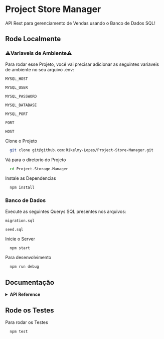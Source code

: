 
# Project Store Manager

API Rest para gerenciamento de Vendas usando o Banco de Dados SQL!


## Rode Localmente


### ⚠️Variaveis de Ambiente⚠️

Para rodar esse Projeto, você vai precisar adicionar as seguintes variaveis de ambiente no seu arquivo .env:

`MYSQL_HOST`

`MYSQL_USER`

`MYSQL_PASSWORD`

`MYSQL_DATABASE`

`MYSQL_PORT`

`PORT`

`HOST`

Clone o Projeto

```bash
  git clone git@github.com:Rikelmy-Lopes/Project-Store-Manager.git
```

Vá para o diretorio do Projeto

```bash
  cd Project-Storage-Manager
```

Instale as Dependencias

```bash
  npm install
```

### Banco de Dados

Execute as seguintes Querys SQL presentes nos arquivos:

```
migration.sql

seed.sql
```

Inicie o Server

```bash
  npm start
```

Para desenvolvimento
```bash
  npm run debug
```

## Documentação

<details>
  <summary><strong> API Reference </strong></summary>
  
  
## API Reference



#### Busca todos os Produtos

```http
  GET /products
```

#### Busca produto por Id

```http
  GET /products/${id}
```

| Parameter | Type     | Description                       |
| :-------- | :------- | :-------------------------------- |
| `id`      | `number` | **Obrigatorio**. Id do Produto |


#### Busca produto por Nome

```http
  GET /products/search?q
```

| Query | Type     | Description                       |
| :-------- | :------- | :-------------------------------- |
| `q`      | `string` | **Obrigatorio**. Nome do Produto |


#### Adiciona um novo Produto

```http
  POST /products
```

| Body | Type     | Description                       | Chaves do Objeto |
| :-------- | :------- | :-------------------------------- | :----------------
| `{}`      | `objeto` | **Obrigatorio** | name: **Obrigatorio** |
  
</details>

## Rode os Testes

Para rodar os Testes

```bash
  npm test
```

